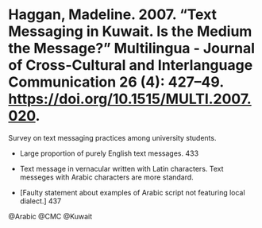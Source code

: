 # Haggan, Madeline. 2007. “Text Messaging in Kuwait. Is the Medium the Message?” Multilingua - Journal of Cross-Cultural and Interlanguage Communication 26 (4): 427–49. https://doi.org/10.1515/MULTI.2007.020.

Survey on text messaging practices among university students.

- Large proportion of purely English text messages. 433

- Text message in vernacular written with Latin characters. Text messeges with Arabic characters are more standard.

- [Faulty statement about examples of Arabic script not featuring local dialect.] 437

@Arabic
@CMC
@Kuwait
